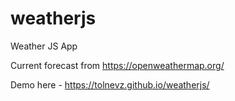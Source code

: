 # weatherjs
Weather JS App

Current forecast from https://openweathermap.org/

Demo here - https://tolnevz.github.io/weatherjs/
